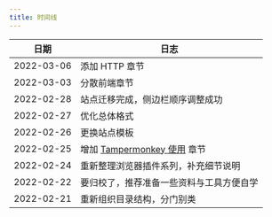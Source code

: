 ```yaml
---
title: 时间线
---
```


| 日期       | 日志                                                          |
| ---------- | ------------------------------------------------------------- |
| 2022-03-06 | 添加 HTTP 章节                                                |
| 2022-03-03 | 分散前端章节                                                  |
| 2022-02-28 | 站点迁移完成，侧边栏顺序调整成功                              |
| 2022-02-27 | 优化总体格式                                                  |
| 2022-02-26 | 更换站点模板                                                  |
| 2022-02-25 | 增加 [Tampermonkey 使用](./浏览器/插件/Tampermonkey使用) 章节 |
| 2022-02-24 | 重新整理浏览器插件系列，补充细节说明                          |
| 2022-02-22 | 要归校了，推荐准备一些资料与工具方便自学                      |
| 2022-02-21 | 重新组织目录结构，分门别类                                    |
